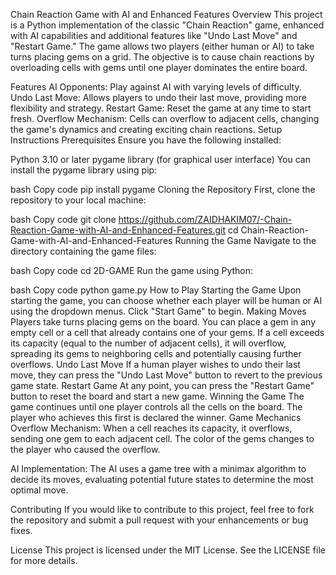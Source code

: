 Chain Reaction Game with AI and Enhanced Features
Overview
This project is a Python implementation of the classic "Chain Reaction" game, enhanced with AI capabilities and additional features like "Undo Last Move" and "Restart Game." The game allows two players (either human or AI) to take turns placing gems on a grid. The objective is to cause chain reactions by overloading cells with gems until one player dominates the entire board.

Features
AI Opponents: Play against AI with varying levels of difficulty.
Undo Last Move: Allows players to undo their last move, providing more flexibility and strategy.
Restart Game: Reset the game at any time to start fresh.
Overflow Mechanism: Cells can overflow to adjacent cells, changing the game's dynamics and creating exciting chain reactions.
Setup Instructions
Prerequisites
Ensure you have the following installed:

Python 3.10 or later
pygame library (for graphical user interface)
You can install the pygame library using pip:

bash
Copy code
pip install pygame
Cloning the Repository
First, clone the repository to your local machine:

bash
Copy code
git clone https://github.com/ZAIDHAKIM07/-Chain-Reaction-Game-with-AI-and-Enhanced-Features.git
cd Chain-Reaction-Game-with-AI-and-Enhanced-Features
Running the Game
Navigate to the directory containing the game files:

bash
Copy code
cd 2D-GAME
Run the game using Python:

bash
Copy code
python game.py
How to Play
Starting the Game
Upon starting the game, you can choose whether each player will be human or AI using the dropdown menus.
Click "Start Game" to begin.
Making Moves
Players take turns placing gems on the board. You can place a gem in any empty cell or a cell that already contains one of your gems.
If a cell exceeds its capacity (equal to the number of adjacent cells), it will overflow, spreading its gems to neighboring cells and potentially causing further overflows.
Undo Last Move
If a human player wishes to undo their last move, they can press the "Undo Last Move" button to revert to the previous game state.
Restart Game
At any point, you can press the "Restart Game" button to reset the board and start a new game.
Winning the Game
The game continues until one player controls all the cells on the board. The player who achieves this first is declared the winner.
Game Mechanics
Overflow Mechanism: When a cell reaches its capacity, it overflows, sending one gem to each adjacent cell. The color of the gems changes to the player who caused the overflow.

AI Implementation: The AI uses a game tree with a minimax algorithm to decide its moves, evaluating potential future states to determine the most optimal move.

Contributing
If you would like to contribute to this project, feel free to fork the repository and submit a pull request with your enhancements or bug fixes.

License
This project is licensed under the MIT License. See the LICENSE file for more details.
